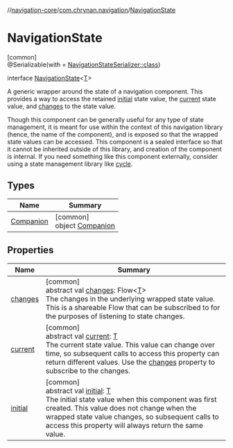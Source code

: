 //[navigation-core](../../../index.md)/[com.chrynan.navigation](../index.md)/[NavigationState](index.md)

# NavigationState

[common]\
@Serializable(with = [NavigationStateSerializer::class](../../../../navigation-core/com.chrynan.navigation/-navigation-state-serializer/index.md))

interface [NavigationState](index.md)&lt;[T](index.md)&gt;

A generic wrapper around the state of a navigation component. This provides a way to access the retained [initial](initial.md) state value, the [current](current.md) state value, and [changes](changes.md) to the state value.

Though this component can be generally useful for any type of state management, it is meant for use within the context of this navigation library (hence, the name of the component), and is exposed so that the wrapped state values can be accessed. This component is a sealed interface so that it cannot be inherited outside of this library, and creation of the component is internal. If you need something like this component externally, consider using a state management library like [cycle](https://github.com/chRyNaN/cycle).

## Types

| Name | Summary |
|---|---|
| [Companion](-companion/index.md) | [common]<br>object [Companion](-companion/index.md) |

## Properties

| Name | Summary |
|---|---|
| [changes](changes.md) | [common]<br>abstract val [changes](changes.md): Flow&lt;[T](index.md)&gt;<br>The changes in the underlying wrapped state value. This is a shareable Flow that can be subscribed to for the purposes of listening to state changes. |
| [current](current.md) | [common]<br>abstract val [current](current.md): [T](index.md)<br>The current state value. This value can change over time, so subsequent calls to access this property can return different values. Use the [changes](changes.md) property to subscribe to the changes. |
| [initial](initial.md) | [common]<br>abstract val [initial](initial.md): [T](index.md)<br>The initial state value when this component was first created. This value does not change when the wrapped state value changes, so subsequent calls to access this property will always return the same value. |
